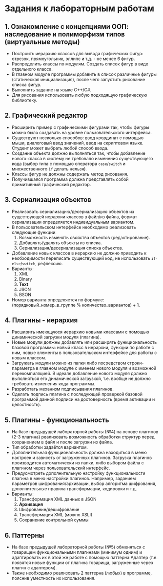 # Задания к лабораторным работам

## 1. Ознакомление с концепциями ООП: наследование и полиморфизм типов (виртуальные методы)

* Построить иерархию классов для вывода графических фигур: отрезок, прямоугольник, эллипс и т.д. - не менее 6 фигур.
* Распределить классы по модулям. Создать список фигур  в виде отдельного класса.
* В главном модуле программы добавить в список различные фигуры (статическая инициализация), после чего запустить рисование списка фигур.
* Выполнить задание на языке C++/C#.
* Для рисования использовать любую подходящую графическую библиотеку.

## 2. Графический редактор

* Расширить пример с графическими фигурами так, чтобы фигуры можно было создавать на уровне пользовательского интерфейса.
* Существуют несколько способов: ввод координат с помощью мыши, диалоговый ввод значений, ввод на скриптовом языке. Студент может выбрать любой способ ввода.
* Создание объекта должно выполняться так, чтобы добавление нового класса в систему не требовало изменения существующего кода (выбор типа с помощью оператора `case`/`switch` и множественного `if` делать нельзя).
* Классы фигур не должны содержать метод рисования.
* Получившаяся программа должна представлять собой примитивный графический редактор.

## 3. Сериализация объектов

* Реализовать сериализацию/десериализацию объектов из существующей иерархии классов в файл/из файла, формат сериализации определяется индивидуальным вариантом.
* В пользовательском интерфейсе необходимо реализовать следующие функции:
  1. Возможность изменять свойства объектов (редактирование).
  1. Добавлять/удалять объекты из списка.
  1. Сериализация/десериализация списка объектов.
* Добавление новых классов в иерархию не должно приводить к необходимости переписать существующий код, не использовать `if-else`/`switch`, рефлексию.
* Варианты:
  1. XML
  1. Binary
  1. **Text**
  1. JSON
  1. BSON
* Номер варианта определяется по формуле: (порядковый_номер_в_группе % количество_вариантов) + 1.

## 4. Плагины - иерархия

* Расширить имеющуюся иерархию новыми классами с помощью динамической загрузки модуля (плагина).
* Новые модули должны добавлять или расширять функциональность базовой программы: новый класс в иерархии, функции по работе с ним, новые элементы в пользовательском интерфейсе для работы с новым классом.
* Загружать модули можно из папки либо посредством строки-параметра в главном модуле с именем нового модуля и возможной перекомпиляцией. В идеале добавление нового модуля должно выполняться его динамической загрузкой, т.е. вообще не должно требовать изменения кода программы.
* Разработать механизм подписывания плагинов.
* Сделать подпись плагина с последующей проверкой базовой программой данной подписи на достоверность (время активации и целостность).

## 5. Плагины - функциональность

* На базе предыдущей лабораторной работы (№4) на основе плагинов (2-3 плагина) реализовать возможность обработки структур перед сохранением в файл и после загрузки из файла.
* Тип обработки задаётся вариантом.
* Дополнительная функциональность должна находиться в меню настроек и зависеть от загруженных плагинов. Загрузка плагинов производится автоматически из папки, либо выбором файла с плагином через пользовательский интерфейс.
* Предусмотреть дополнительную настройку функциональности плагина в меню настройки плагинов. Например, заданием параметров шифрования/архивации, выбор алгоритма шифрования, дополнительные правила трансформации, кодировки и т.д.
* Варианты:
  1. Трансформация XML данных в JSON
  1. **Архивация**
  1. Шифрование/дешифрование
  1. Трансформация XML (можно XSLI)
  1. Сохранение контрольной суммы

## 6. Паттерны

* На базе предыдущей лабораторной работы (№5) обменяться с товарищем функциональными плагинами (минимум одним) и адаптировать их в этой же работе с помощью паттерна Адаптер (т.е. появятся новые функции от плагина товарища, загруженные через плагин с адаптером).
* Также необходимо реализовать 2 паттерна (любых) в программе, пояснив уместность их использования.

